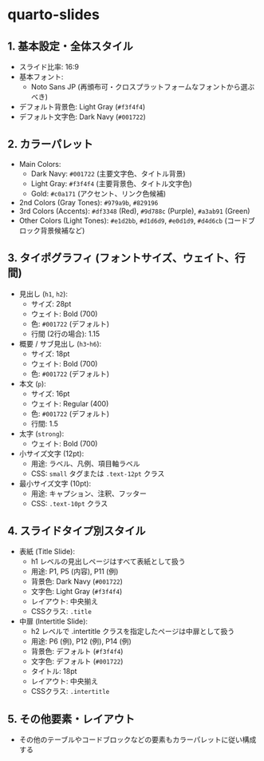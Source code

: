 # quarto-slides

## 1. 基本設定・全体スタイル

- スライド比率: 16:9
- 基本フォント:
    - Noto Sans JP (再頒布可・クロスプラットフォームなフォントから選ぶべき)
- デフォルト背景色: Light Gray (`#f3f4f4`)
- デフォルト文字色: Dark Navy (`#001722`)

## 2. カラーパレット

- Main Colors:
    - Dark Navy: `#001722` (主要文字色、タイトル背景)
    - Light Gray: `#f3f4f4` (主要背景色、タイトル文字色)
    - Gold: `#c0a171` (アクセント、リンク色候補)
- 2nd Colors (Gray Tones): `#979a9b`, `#829196`
- 3rd Colors (Accents): `#df3348` (Red), `#9d788c` (Purple), `#a3ab91` (Green)
- Other Colors (Light Tones): `#e1d2bb`, `#d1d6d9`, `#e0d1d9`, `#d4d6cb` (コードブロック背景候補など)

## 3. タイポグラフィ (フォントサイズ、ウェイト、行間)

- 見出し (`h1`, `h2`):
    - サイズ: 28pt
    - ウェイト: Bold (700)
    - 色: `#001722` (デフォルト)
    - 行間 (2行の場合): 1.15
- 概要 / サブ見出し (`h3`-`h6`):
    - サイズ: 18pt
    - ウェイト: Bold (700)
    - 色: `#001722` (デフォルト)
- 本文 (`p`):
    - サイズ: 16pt
    - ウェイト: Regular (400)
    - 色: `#001722` (デフォルト)
    - 行間: 1.5
- 太字 (`strong`):
    - ウェイト: Bold (700)
- 小サイズ文字 (12pt):
    - 用途: ラベル、凡例、項目軸ラベル
    - CSS: `small` タグまたは `.text-12pt` クラス
- 最小サイズ文字 (10pt):
    - 用途: キャプション、注釈、フッター
    - CSS: `.text-10pt` クラス

## 4. スライドタイプ別スタイル

- 表紙 (Title Slide):
    - h1 レベルの見出しページはすべて表紙として扱う
    - 用途: P1, P5 (内容), P11 (例)
    - 背景色: Dark Navy (`#001722`)
    - 文字色: Light Gray (`#f3f4f4`)
    - レイアウト: 中央揃え
    - CSSクラス: `.title`
- 中扉 (Intertitle Slide):
    - h2 レベルで .intertitle クラスを指定したページは中扉として扱う
    - 用途: P6 (例), P12 (例), P14 (例)
    - 背景色: デフォルト (`#f3f4f4`)
    - 文字色: デフォルト (`#001722`)
    - タイトル: 18pt
    - レイアウト: 中央揃え
    - CSSクラス: `.intertitle`

## 5. その他要素・レイアウト

- その他のテーブルやコードブロックなどの要素もカラーパレットに従い構成する
